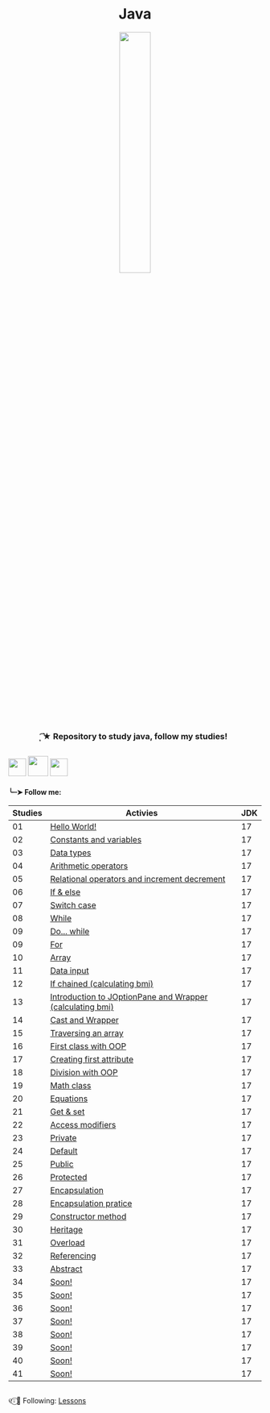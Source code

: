 <h1 align="center">
 Java
</h1>

<div align="center">
 <img src="https://github.com/Irissuu/Java/assets/161527170/de651dca-4e82-436e-b08c-253a1377721f"  width="35%" />
</div>

<h3 align="center"> 
 ͙͘͡★ Repository to study java, follow my studies! 

##
<img height="35" src="https://user-images.githubusercontent.com/25181517/192108890-200809d1-439c-4e23-90d3-b090cf9a4eea.png"> <img height="40" src="https://user-images.githubusercontent.com/25181517/117201156-9a724800-adec-11eb-9a9d-3cd0f67da4bc.png"> <img height="35" src="https://user-images.githubusercontent.com/25181517/117201470-f6d56780-adec-11eb-8f7c-e70e376cfd07.png">


<h4>╰┈➤ Follow me:</h4>

| Studies | Activies | JDK |
| ------- | -------- | --- |
| 01 | <a href="https://github.com/Irissuu/Java/tree/8e30e306d6fe3b24cdff69fe1d5c6fdbc0af36fa/Java/HelloWorld">Hello World!</a> | 17 | 
| 02 | <a href="https://github.com/Irissuu/Java/tree/8e30e306d6fe3b24cdff69fe1d5c6fdbc0af36fa/Java/ConstantsVariables">Constants and variables</a> | 17 | 
| 03 | <a href="https://github.com/Irissuu/Java/tree/8e30e306d6fe3b24cdff69fe1d5c6fdbc0af36fa/Java/DataTypes">Data types</a> | 17 | 
| 04 | <a href="https://github.com/Irissuu/Java/tree/8e30e306d6fe3b24cdff69fe1d5c6fdbc0af36fa/Java/Arithmetic">Arithmetic operators</a> | 17 | 
| 05 | <a href="https://github.com/Irissuu/Java/tree/8e30e306d6fe3b24cdff69fe1d5c6fdbc0af36fa/Java/Operators">Relational operators and increment decrement</a> | 17 | 
| 06 | <a href="https://github.com/Irissuu/Java/tree/8e30e306d6fe3b24cdff69fe1d5c6fdbc0af36fa/Java/IfElse">If & else</a> | 17 | 
| 07 | <a href="https://github.com/Irissuu/Java/tree/8e30e306d6fe3b24cdff69fe1d5c6fdbc0af36fa/Java/SwitchCase">Switch case</a> | 17 | 
| 08 | <a href="https://github.com/Irissuu/Java/tree/8e30e306d6fe3b24cdff69fe1d5c6fdbc0af36fa/Java/While">While</a> | 17 | 
| 09 | <a href="https://github.com/Irissuu/Java/tree/8e30e306d6fe3b24cdff69fe1d5c6fdbc0af36fa/Java/DoWhile">Do... while</a> | 17 | 
| 09 | <a href="https://github.com/Irissuu/Java/tree/8e30e306d6fe3b24cdff69fe1d5c6fdbc0af36fa/Java/For">For</a> | 17 | 
| 10 | <a href="https://github.com/Irissuu/Java/tree/8e30e306d6fe3b24cdff69fe1d5c6fdbc0af36fa/Java/Array">Array</a> | 17 | 
| 11 | <a href="https://github.com/Irissuu/Java/tree/8e30e306d6fe3b24cdff69fe1d5c6fdbc0af36fa/Java/DataInput">Data input</a> | 17 | 
| 12 | <a href="https://github.com/Irissuu/Java/tree/8e30e306d6fe3b24cdff69fe1d5c6fdbc0af36fa/Java/IfChained">If chained (calculating bmi)</a> | 17 | 
| 13 | <a href="https://github.com/Irissuu/Java/tree/8e30e306d6fe3b24cdff69fe1d5c6fdbc0af36fa/Java/JoptionpaneWrapper">Introduction to JOptionPane and Wrapper (calculating bmi)</a> | 17 | 
| 14 | <a href="https://github.com/Irissuu/Java/tree/daddeaab0d9a21286c1ae2ed1fa73c33417fde81/Java/CastWrapper">Cast and Wrapper</a> | 17 | 
| 15 | <a href="https://github.com/Irissuu/Java/tree/daddeaab0d9a21286c1ae2ed1fa73c33417fde81/Java/TranversingArray">Traversing an array</a> | 17 | 
| 16 | <a href="https://github.com/Irissuu/Java/tree/5ef2aa6edbc911fb4e28504bbe3171ba3fc7bbbd/Java/FirstClass">First class with OOP</a> | 17 | 
| 17 | <a href="https://github.com/Irissuu/Java/tree/5ef2aa6edbc911fb4e28504bbe3171ba3fc7bbbd/Java/FirstAttribute">Creating first attribute</a> | 17 | 
| 18 | <a href="https://github.com/Irissuu/Java/tree/5ef2aa6edbc911fb4e28504bbe3171ba3fc7bbbd/Java/CalcOop">Division with OOP</a> | 17 | 
| 19 | <a href="https://github.com/Irissuu/Java/tree/0e5e0b8e526bf1498cb092b166e46d733b81dcad/Java/Bhaskara">Math class</a> | 17 |
| 20 |<a href="https://github.com/Irissuu/Java/tree/e63c1cc6590ac32b96ef8a60ec2ab29b00679a49/Java/Equations">Equations</a> | 17 | 
| 21 |<a href="https://github.com/Irissuu/Java/tree/e59e0c829c8d4423c610f8e09b51ab4e585d4151/Java/GetSet">Get & set</a> | 17 |
| 22 |<a href="https://github.com/Irissuu/Java/blob/6fe383a4ee3c4d4ca23638314dd3f2b3fce824f8/Java/Acess%20modifiers.txt">Access modifiers</a> | 17 |
| 23 |<a href="https://github.com/Irissuu/Java/tree/6fe383a4ee3c4d4ca23638314dd3f2b3fce824f8/Java/Private">Private</a> | 17 |
| 24 |<a href="https://github.com/Irissuu/Java/tree/aa4fb955ffed566b2f39c6fb9f639210947ed855/Java/Default">Default</a> | 17 |
| 25 |<a href="https://github.com/Irissuu/Java/tree/0bc1acb53866523555d2a275d238ee2826fb3826/Java/Public">Public</a> | 17 |
| 26 |<a href="https://github.com/Irissuu/Java/tree/b7df59fda6361c041cd169b699557c49e598f5a1/Java/Protected">Protected</a> | 17 |
| 27 |<a href="https://github.com/Irissuu/Java/tree/db7278c359a74efce6f6816add24a86773c8c507/Java/Encapsulation">Encapsulation</a> | 17 |
| 28 |<a href="https://github.com/Irissuu/Java/tree/1afa3402a408fe1d07c01dacd220037977828eaa/Java/PracticeEnc">Encapsulation pratice</a> | 17 |
| 29 |<a href="https://github.com/Irissuu/Java/tree/1262faaa8e2c61c6199a99fd67c9afe067bcd217/Java/Constructor">Constructor method</a> | 17 |
| 30 |<a href="https://github.com/Irissuu/Java/tree/67c85f57a6d4886221aa52d4b3b4b99065139a38/Java/Heritage">Heritage</a> | 17 |
| 31 |<a href="https://github.com/Irissuu/Java/tree/0cb459a5d813037451491d02d67c7d3c157363df/Java/Overload">Overload</a> | 17 |
| 32 |<a href="https://github.com/Irissuu/Java/tree/0cb459a5d813037451491d02d67c7d3c157363df/Java/Heritage">Referencing</a> | 17 |
| 33 |<a href="https://github.com/Irissuu/Java/tree/5f4a55d5ce9153eb43ba5c12d2f34c2ff8915c83/Java/Abstract">Abstract</a> | 17 |
| 34 |<a href="">Soon!</a> | 17 |
| 35 |<a href="">Soon!</a> | 17 |
| 36 |<a href="">Soon!</a> | 17 |
| 37 |<a href="">Soon!</a> | 17 |
| 38 |<a href="">Soon!</a> | 17 |
| 39 |<a href="">Soon!</a> | 17 |
| 40 |<a href="">Soon!</a> | 17 |
| 41 |<a href="">Soon!</a> | 17 |

##

୧⍤⃝🍓 Following: <a href="https://github.com/Irissuu/Java/blob/5f4a55d5ce9153eb43ba5c12d2f34c2ff8915c83/Java/Lessons.txt">Lessons</a>
